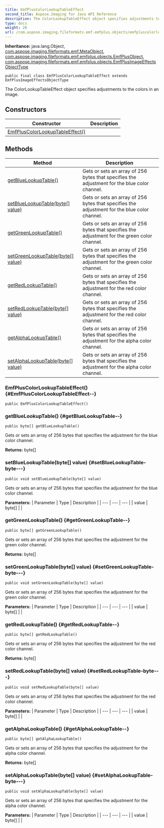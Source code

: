 ```yaml
---
title: EmfPlusColorLookupTableEffect
second_title: Aspose.Imaging for Java API Reference
description: The ColorLookupTableEffect object specifies adjustments to the colors in an image.
type: docs
weight: 28
url: /com.aspose.imaging.fileformats.emf.emfplus.objects/emfpluscolorlookuptableeffect/
---
```

**Inheritance:**
java.lang.Object, [com.aspose.imaging.fileformats.emf.MetaObject](../../com.aspose.imaging.fileformats.emf/metaobject), [com.aspose.imaging.fileformats.emf.emfplus.objects.EmfPlusObject](../../com.aspose.imaging.fileformats.emf.emfplus.objects/emfplusobject), [com.aspose.imaging.fileformats.emf.emfplus.objects.EmfPlusImageEffectsObjectType](../../com.aspose.imaging.fileformats.emf.emfplus.objects/emfplusimageeffectsobjecttype)
```
public final class EmfPlusColorLookupTableEffect extends EmfPlusImageEffectsObjectType
```

The ColorLookupTableEffect object specifies adjustments to the colors in an image.
## Constructors

| Constructor | Description |
| --- | --- |
| [EmfPlusColorLookupTableEffect()](#EmfPlusColorLookupTableEffect--) |  |
## Methods

| Method | Description |
| --- | --- |
| [getBlueLookupTable()](#getBlueLookupTable--) | Gets or sets an array of 256 bytes that specifies the adjustment for the blue color channel. |
| [setBlueLookupTable(byte[] value)](#setBlueLookupTable-byte---) | Gets or sets an array of 256 bytes that specifies the adjustment for the blue color channel. |
| [getGreenLookupTable()](#getGreenLookupTable--) | Gets or sets an array of 256 bytes that specifies the adjustment for the green color channel. |
| [setGreenLookupTable(byte[] value)](#setGreenLookupTable-byte---) | Gets or sets an array of 256 bytes that specifies the adjustment for the green color channel. |
| [getRedLookupTable()](#getRedLookupTable--) | Gets or sets an array of 256 bytes that specifies the adjustment for the red color channel. |
| [setRedLookupTable(byte[] value)](#setRedLookupTable-byte---) | Gets or sets an array of 256 bytes that specifies the adjustment for the red color channel. |
| [getAlphaLookupTable()](#getAlphaLookupTable--) | Gets or sets an array of 256 bytes that specifies the adjustment for the alpha color channel. |
| [setAlphaLookupTable(byte[] value)](#setAlphaLookupTable-byte---) | Gets or sets an array of 256 bytes that specifies the adjustment for the alpha color channel. |
### EmfPlusColorLookupTableEffect() {#EmfPlusColorLookupTableEffect--}
```
public EmfPlusColorLookupTableEffect()
```


### getBlueLookupTable() {#getBlueLookupTable--}
```
public byte[] getBlueLookupTable()
```


Gets or sets an array of 256 bytes that specifies the adjustment for the blue color channel.

**Returns:**
byte[]
### setBlueLookupTable(byte[] value) {#setBlueLookupTable-byte---}
```
public void setBlueLookupTable(byte[] value)
```


Gets or sets an array of 256 bytes that specifies the adjustment for the blue color channel.

**Parameters:**
| Parameter | Type | Description |
| --- | --- | --- |
| value | byte[] |  |

### getGreenLookupTable() {#getGreenLookupTable--}
```
public byte[] getGreenLookupTable()
```


Gets or sets an array of 256 bytes that specifies the adjustment for the green color channel.

**Returns:**
byte[]
### setGreenLookupTable(byte[] value) {#setGreenLookupTable-byte---}
```
public void setGreenLookupTable(byte[] value)
```


Gets or sets an array of 256 bytes that specifies the adjustment for the green color channel.

**Parameters:**
| Parameter | Type | Description |
| --- | --- | --- |
| value | byte[] |  |

### getRedLookupTable() {#getRedLookupTable--}
```
public byte[] getRedLookupTable()
```


Gets or sets an array of 256 bytes that specifies the adjustment for the red color channel.

**Returns:**
byte[]
### setRedLookupTable(byte[] value) {#setRedLookupTable-byte---}
```
public void setRedLookupTable(byte[] value)
```


Gets or sets an array of 256 bytes that specifies the adjustment for the red color channel.

**Parameters:**
| Parameter | Type | Description |
| --- | --- | --- |
| value | byte[] |  |

### getAlphaLookupTable() {#getAlphaLookupTable--}
```
public byte[] getAlphaLookupTable()
```


Gets or sets an array of 256 bytes that specifies the adjustment for the alpha color channel.

**Returns:**
byte[]
### setAlphaLookupTable(byte[] value) {#setAlphaLookupTable-byte---}
```
public void setAlphaLookupTable(byte[] value)
```


Gets or sets an array of 256 bytes that specifies the adjustment for the alpha color channel.

**Parameters:**
| Parameter | Type | Description |
| --- | --- | --- |
| value | byte[] |  |

